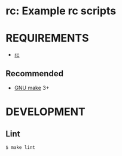 # rc: Example rc scripts

# REQUIREMENTS

* [rc](http://doc.cat-v.org/plan_9/4th_edition/papers/rc)

## Recommended

* [GNU make](https://www.gnu.org/software/make/) 3+

# DEVELOPMENT

## Lint

```console
$ make lint
```
